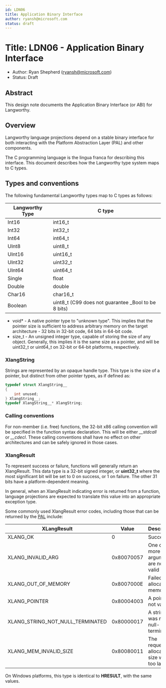 ```yaml
---
id: LDN06
title: Application Binary Interface
author: ryansh@microsoft.com
status: draft
---
```


# Title: ​LDN06 - Application Binary Interface
* Author: Ryan Shepherd (ryansh@microsoft.com)
* Status: Draft

## Abstract

This design note documents the Application Binary Interface (or ABI) for Langworthy.

Overview
--------
Langworthy language projections depend on a stable binary interface for both interacting with the Platform Abstraction Layer (PAL) and other components.

The C programming language is the lingua franca for describing this interface. This document describes how the Langworthy type system maps to C types.

Types and conventions
--------
The following fundamental Langworthy types map to C types as follows:

| Langworthy Type | C type |
|-----------------|------- |
| Int16           | int16_t |
| Int32           | int32_t |
| Int64           | int64_t |
| UInt8           | uint8_t |
| UInt16          | uint16_t |
| UInt32          | uint32_t |
| UInt64          | uint64_t |
| Single          | float |
| Double          | double |
| Char16          | char16_t |
| Boolean          | uint8_t (C99 does not guarantee _Bool to be 8 bits) |

* void* - A native pointer type to "unknown type".
This implies that the pointer size is sufficient to address arbitrary memory on the target architecture - 32 bits in 32-bit code, 64 bits in 64-bit code.
* size_t - An unsigned integer type, capable of storing the size of any object.
Generally, this implies it is the same size as a pointer, and will be uint32_t or uint64_t on 32-bit or 64-bit platforms, respectively.

### XlangString
Strings are represented by an opaque handle type.
This type is the size of a pointer, but distinct from other pointer types, as if defined as:
```C
typedef struct XlangString__
{
    int unused;
} XlangString__;
typedef XlangString__* XlangString;
```

### Calling conventions
For non-member (i.e. free) functions, the 32-bit x86 calling convention will be specified in the function syntax declaration.
This will be either *__stdcall* or *__cdecl*. These calling conventions shall have no effect on other architectures and can be safely ignored in those cases.

### XlangResult
To represent success or failure, functions will generally return an XlangResult.
This data type is a 32-bit signed integer, or **uint32_t** where the most significant bit will be set to 0 on success, or 1 on failure.
The other 31 bits have a platform-dependent meaning.

In general, when an XlangResult indicating error is returned from a function, language projections are expected to translate this value into an appropriate exception type.

Some commonly used XlangResult error codes, including those that can be returned by the [PAL](LDN05%20-%20Platform%20Abstraction%20Layer.md) include:

| XLangResult           | Value      | Description                                |
|-----------------------|------------|--------------------------------------------|
| XLANG_OK              | 0          | Success                                    |
| XLANG_INVALID_ARG     | 0x80070057 | One or more arguments are not valid        |
| XLANG_OUT_OF_MEMORY   | 0x8007000E | Failed to allocate memory                  |
| XLANG_POINTER         | 0x80004003 | A pointer is not valid                     |
| XLANG_STRING_NOT_NULL_TERMINATED | 0x80000017 | A string was not null-terminated |
| XLANG_MEM_INVALID_SIZE | 0x80080011 | The requested allocation size was too large |

On Windows platforms, this type is identical to **HRESULT**, with the same values.